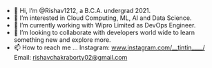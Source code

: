- 👋 Hi, I’m @Rishav1212, a B.C.A. undergrad 2021.
- 👀 I’m interested in Cloud Computing, ML, AI and Data Science.
- 🌱 I’m currently working with Wipro Limited as DevOps Engineer.
- 💞️ I’m looking to collaborate with developers world wide to learn something new and explore more.
- 📫 How to reach me ... Instagram: www.instagram.com/__tintin____/
                          Email: rishavchakraborty02@gmail.com

<!---
Rishav1212/Rishav1212 is a ✨ special ✨ repository because its `README.md` (this file) appears on your GitHub profile.
You can click the Preview link to take a look at your changes.
--->
